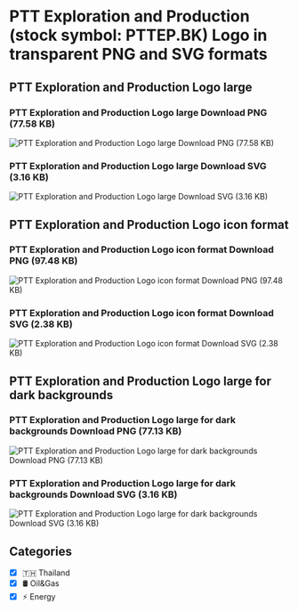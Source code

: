 # PTT Exploration and Production (stock symbol: PTTEP.BK) Logo in transparent PNG and SVG formats

## PTT Exploration and Production Logo large

### PTT Exploration and Production Logo large Download PNG (77.58 KB)

![PTT Exploration and Production Logo large Download PNG (77.58 KB)](/img/orig/PTTEP.BK_BIG-8e0dc54a.png)

### PTT Exploration and Production Logo large Download SVG (3.16 KB)

![PTT Exploration and Production Logo large Download SVG (3.16 KB)](/img/orig/PTTEP.BK_BIG-6e6a933c.svg)

## PTT Exploration and Production Logo icon format

### PTT Exploration and Production Logo icon format Download PNG (97.48 KB)

![PTT Exploration and Production Logo icon format Download PNG (97.48 KB)](/img/orig/PTTEP.BK-63a6f464.png)

### PTT Exploration and Production Logo icon format Download SVG (2.38 KB)

![PTT Exploration and Production Logo icon format Download SVG (2.38 KB)](/img/orig/PTTEP.BK-6da1f9f9.svg)

## PTT Exploration and Production Logo large for dark backgrounds

### PTT Exploration and Production Logo large for dark backgrounds Download PNG (77.13 KB)

![PTT Exploration and Production Logo large for dark backgrounds Download PNG (77.13 KB)](/img/orig/PTTEP.BK_BIG.D-00a03c43.png)

### PTT Exploration and Production Logo large for dark backgrounds Download SVG (3.16 KB)

![PTT Exploration and Production Logo large for dark backgrounds Download SVG (3.16 KB)](/img/orig/PTTEP.BK_BIG.D-7715f303.svg)



## Categories
- [x] 🇹🇭 Thailand
- [x] 🛢 Oil&Gas
- [x] ⚡ Energy
